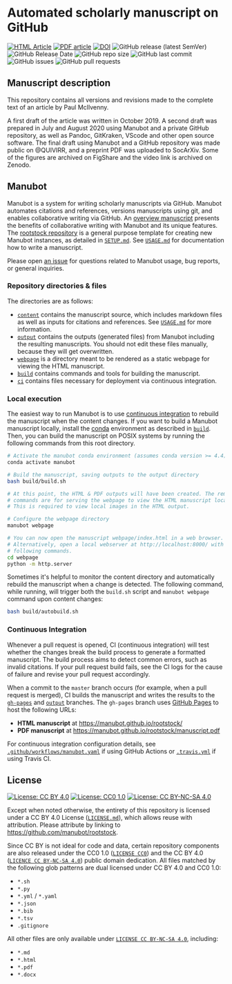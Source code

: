 # Automated scholarly manuscript on GitHub

<!-- usage note: edit the H1 title above to personalize the manuscript -->

[![HTML Article](https://img.shields.io/badge/latest--article-HTML-blue.svg)](https://quivirr.github.io/Enhanced-Data-Sessions/)
[![PDF article](https://img.shields.io/badge/latest--article-PDF-blue.svg)](https://quivirr.github.io/Enhanced-Data-Sessions/manuscript.pdf)
[![DOI](https://img.shields.io/badge/DOI-10.31235/osf.io/eu7yw-blue.svg)](https://doi.org/10.31235/osf.io/eu7yw)
![GitHub release (latest SemVer)](https://img.shields.io/github/v/release/QUIVIRR/Enhanced-Data-Sessions)
![GitHub Release Date](https://img.shields.io/github/release-date/QUIVIRR/Enhanced-Data-Sessions)
![GitHub repo size](https://img.shields.io/github/repo-size/QUIVIRR/Enhanced-Data-Sessions)
![GitHub last commit](https://img.shields.io/github/last-commit/QUIVIRR/Enhanced-Data-Sessions)
![GitHub issues](https://img.shields.io/github/issues/QUIVIRR/Enhanced-Data-Sessions)
![GitHub pull requests](https://img.shields.io/github/issues-pr/QUIVIRR/Enhanced-Data-Sessions)

<!-- usage note: delete CI badges above for services not used by your manuscript -->

## Manuscript description

<!-- usage note: edit this section. -->

This repository contains all versions and revisions made to the complete text of an article by Paul McIlvenny.

A first draft of the article was written in October 2019. A second draft was prepared in July and August 2020 using Manubot and a private GitHub repository, as well as Pandoc, GitKraken, VScode and other open source software. The final draft using Manubot and a GitHub repository was made public on @QUIVIRR, and a preprint PDF was uploaded to SocArXiv. Some of the figures are archived on FigShare and the video link is archived on Zenodo.

<!--  and the article was published on QUIVIRR OJS in HTML and PDF formats. -->

## Manubot

<!-- usage note: do not edit this section -->

Manubot is a system for writing scholarly manuscripts via GitHub.
Manubot automates citations and references, versions manuscripts using git, and enables collaborative writing via GitHub.
An [overview manuscript](https://greenelab.github.io/meta-review/ "Open collaborative writing with Manubot") presents the benefits of collaborative writing with Manubot and its unique features.
The [rootstock repository](https://git.io/fhQH1) is a general purpose template for creating new Manubot instances, as detailed in [`SETUP.md`](SETUP.md).
See [`USAGE.md`](USAGE.md) for documentation how to write a manuscript.

Please open [an issue](https://git.io/fhQHM) for questions related to Manubot usage, bug reports, or general inquiries.

### Repository directories & files

The directories are as follows:

+ [`content`](content) contains the manuscript source, which includes markdown files as well as inputs for citations and references.
  See [`USAGE.md`](USAGE.md) for more information.
+ [`output`](output) contains the outputs (generated files) from Manubot including the resulting manuscripts.
  You should not edit these files manually, because they will get overwritten.
+ [`webpage`](webpage) is a directory meant to be rendered as a static webpage for viewing the HTML manuscript.
+ [`build`](build) contains commands and tools for building the manuscript.
+ [`ci`](ci) contains files necessary for deployment via continuous integration.

### Local execution

The easiest way to run Manubot is to use [continuous integration](#continuous-integration) to rebuild the manuscript when the content changes.
If you want to build a Manubot manuscript locally, install the [conda](https://conda.io) environment as described in [`build`](build).
Then, you can build the manuscript on POSIX systems by running the following commands from this root directory.

```sh
# Activate the manubot conda environment (assumes conda version >= 4.4)
conda activate manubot

# Build the manuscript, saving outputs to the output directory
bash build/build.sh

# At this point, the HTML & PDF outputs will have been created. The remaining
# commands are for serving the webpage to view the HTML manuscript locally.
# This is required to view local images in the HTML output.

# Configure the webpage directory
manubot webpage

# You can now open the manuscript webpage/index.html in a web browser.
# Alternatively, open a local webserver at http://localhost:8000/ with the
# following commands.
cd webpage
python -m http.server
```

Sometimes it's helpful to monitor the content directory and automatically rebuild the manuscript when a change is detected.
The following command, while running, will trigger both the `build.sh` script and `manubot webpage` command upon content changes:

```sh
bash build/autobuild.sh
```

### Continuous Integration

Whenever a pull request is opened, CI (continuous integration) will test whether the changes break the build process to generate a formatted manuscript.
The build process aims to detect common errors, such as invalid citations.
If your pull request build fails, see the CI logs for the cause of failure and revise your pull request accordingly.

When a commit to the `master` branch occurs (for example, when a pull request is merged), CI builds the manuscript and writes the results to the [`gh-pages`](https://github.com/manubot/rootstock/tree/gh-pages) and [`output`](https://github.com/manubot/rootstock/tree/output) branches.
The `gh-pages` branch uses [GitHub Pages](https://pages.github.com/) to host the following URLs:

+ **HTML manuscript** at https://manubot.github.io/rootstock/
+ **PDF manuscript** at https://manubot.github.io/rootstock/manuscript.pdf

For continuous integration configuration details, see [`.github/workflows/manubot.yaml`](.github/workflows/manubot.yaml) if using GitHub Actions or [`.travis.yml`](.travis.yml) if using Travis CI.

## License

<!--
usage note: edit this section to change the license of your manuscript or source code changes to this repository.
We encourage users to openly license their manuscripts, which is the default as specified below.
-->

[![License: CC BY 4.0](https://img.shields.io/badge/License%20All-CC%20BY%204.0-lightgrey.svg)](http://creativecommons.org/licenses/by/4.0/)
[![License: CC0 1.0](https://img.shields.io/badge/License%20Parts-CC0%201.0-lightgrey.svg)](https://creativecommons.org/publicdomain/zero/1.0/)
[![License: CC BY-NC-SA 4.0](https://img.shields.io/badge/License%20Parts-CC%20BY--NC--SA%204.0-lightgrey.svg)](https://creativecommons.org/licenses/by-nc-sa/4.0/)

Except when noted otherwise, the entirety of this repository is licensed under a CC BY 4.0 License ([`LICENSE.md`](LICENSE.md)), which allows reuse with attribution.
Please attribute by linking to https://github.com/manubot/rootstock.

Since CC BY is not ideal for code and data, certain repository components are also released under the CC0 1.0 ([`LICENSE CC0`](LICENSE-CC0.md)) and the CC BY 4.0 ([`LICENCE CC BY-NC-SA 4.0`](LICENSE-CC-BY-NC-SA-4.0.md)) public domain dedication.
All files matched by the following glob patterns are dual licensed under CC BY 4.0 and CC0 1.0:

+ `*.sh`
+ `*.py`
+ `*.yml` / `*.yaml`
+ `*.json`
+ `*.bib`
+ `*.tsv`
+ `.gitignore`

All other files are only available under [`LICENSE CC BY-NC-SA 4.0`](LICENSE-CC-BY-NC-SA-4.0.md), including:

+ `*.md`
+ `*.html`
+ `*.pdf`
+ `*.docx`


